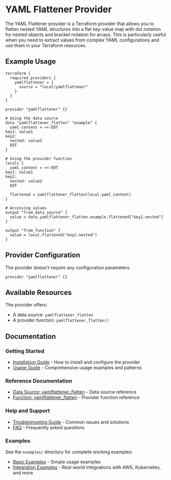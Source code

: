 # YAML Flattener Provider

The YAML Flattener provider is a Terraform provider that allows you to flatten nested YAML structures into a flat key-value map with dot notation for nested objects and bracket notation for arrays. This is particularly useful when you need to extract values from complex YAML configurations and use them in your Terraform resources.

## Example Usage

```hcl
terraform {
  required_providers {
    yamlflattener = {
      source = "local/yamlflattener"
    }
  }
}

provider "yamlflattener" {}

# Using the data source
data "yamlflattener_flatten" "example" {
  yaml_content = <<-EOT
key1: value1
key2:
  nested: value2
  EOT
}

# Using the provider function
locals {
  yaml_content = <<-EOT
key1: value1
key2:
  nested: value2
  EOT

  flattened = yamlflattener_flatten(local.yaml_content)
}

# Accessing values
output "from_data_source" {
  value = data.yamlflattener_flatten.example.flattened["key2.nested"]
}

output "from_function" {
  value = local.flattened["key2.nested"]
}
```

## Provider Configuration

The provider doesn't require any configuration parameters.

```hcl
provider "yamlflattener" {}
```

## Available Resources

The provider offers:

- A data source: `yamlflattener_flatten`
- A provider function: `yamlflattener_flatten()`

## Documentation

### Getting Started
- [Installation Guide](installation.md) - How to install and configure the provider
- [Usage Guide](usage-guide.md) - Comprehensive usage examples and patterns

### Reference Documentation
- [Data Source: yamlflattener_flatten](data-source.md) - Data source reference
- [Function: yamlflattener_flatten](function.md) - Provider function reference

### Help and Support
- [Troubleshooting Guide](troubleshooting.md) - Common issues and solutions
- [FAQ](faq.md) - Frequently asked questions

### Examples
See the `examples/` directory for complete working examples:
- [Basic Examples](../examples/) - Simple usage examples
- [Integration Examples](../examples/integration-examples/) - Real-world integrations with AWS, Kubernetes, and more
